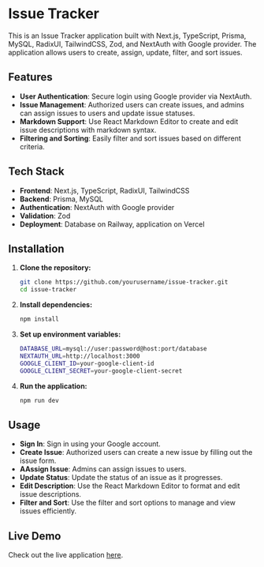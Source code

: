 # Issue Tracker

This is an Issue Tracker application built with Next.js, TypeScript, Prisma, MySQL, RadixUI, TailwindCSS, Zod, and NextAuth with Google provider. The application allows users to create, assign, update, filter, and sort issues.

## Features

- **User Authentication**: Secure login using Google provider via NextAuth.
- **Issue Management**: Authorized users can create issues, and admins can assign issues to users and update issue statuses.
- **Markdown Support**: Use React Markdown Editor to create and edit issue descriptions with markdown syntax.
- **Filtering and Sorting**: Easily filter and sort issues based on different criteria.

## Tech Stack

- **Frontend**: Next.js, TypeScript, RadixUI, TailwindCSS
- **Backend**: Prisma, MySQL
- **Authentication**: NextAuth with Google provider
- **Validation**: Zod
- **Deployment**: Database on Railway, application on Vercel

## Installation

1. **Clone the repository:**

   ```bash
   git clone https://github.com/yourusername/issue-tracker.git
   cd issue-tracker

2. **Install dependencies:**

   ```bash
   npm install

3. **Set up environment variables:**

   ```bash
   DATABASE_URL=mysql://user:password@host:port/database
   NEXTAUTH_URL=http://localhost:3000
   GOOGLE_CLIENT_ID=your-google-client-id
   GOOGLE_CLIENT_SECRET=your-google-client-secret

3. **Run the application:**

   ```bash
   npm run dev
## Usage

- **Sign In**: Sign in using your Google account.
- **Create Issue**: Authorized users can create a new issue by filling out the issue form.
- **AAssign Issue**: Admins can assign issues to users.
- **Update Status**: Update the status of an issue as it progresses.
- **Edit Description**: Use the React Markdown Editor to format and edit issue descriptions.
- **Filter and Sort**: Use the filter and sort options to manage and view issues efficiently.

## Live Demo

Check out the live application [here](https://issue-tracker-nine-kappa.vercel.app/).